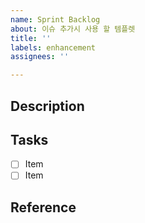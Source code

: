 ```yaml
---
name: Sprint Backlog
about: 이슈 추가시 사용 할 템플렛
title: ''
labels: enhancement
assignees: ''

---
```


## Description

## Tasks
- [ ] Item
- [ ] Item

## Reference
